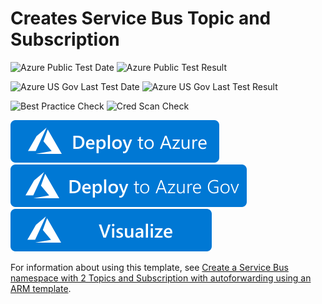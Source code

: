 # Creates Service Bus Topic and Subscription

![Azure Public Test Date](https://azurequickstartsservice.blob.core.windows.net/badges/101-servicebus-topic-subscription/PublicLastTestDate.svg)
![Azure Public Test Result](https://azurequickstartsservice.blob.core.windows.net/badges/101-servicebus-topic-subscription/PublicDeployment.svg)

![Azure US Gov Last Test Date](https://azurequickstartsservice.blob.core.windows.net/badges/101-servicebus-topic-subscription/FairfaxLastTestDate.svg)
![Azure US Gov Last Test Result](https://azurequickstartsservice.blob.core.windows.net/badges/101-servicebus-topic-subscription/FairfaxDeployment.svg)

![Best Practice Check](https://azurequickstartsservice.blob.core.windows.net/badges/101-servicebus-topic-subscription/BestPracticeResult.svg)
![Cred Scan Check](https://azurequickstartsservice.blob.core.windows.net/badges/101-servicebus-topic-subscription/CredScanResult.svg)

[![Deploy To Azure](https://raw.githubusercontent.com/Azure/azure-quickstart-templates/master/1-CONTRIBUTION-GUIDE/images/deploytoazure.svg?sanitize=true)](https://portal.azure.com/#create/Microsoft.Template/uri/https%3A%2F%2Fraw.githubusercontent.com%2FAzure%2Fazure-quickstart-templates%2Fmaster%2F101-servicebus-topic-subscription%2Fazuredeploy.json)
[![Deploy To Azure US Gov](https://raw.githubusercontent.com/Azure/azure-quickstart-templates/master/1-CONTRIBUTION-GUIDE/images/deploytoazuregov.svg?sanitize=true)](https://portal.azure.us/#create/Microsoft.Template/uri/https%3A%2F%2Fraw.githubusercontent.com%2FAzure%2Fazure-quickstart-templates%2Fmaster%2F101-servicebus-topic-subscription%2Fazuredeploy.json)
[![Visualize](https://raw.githubusercontent.com/Azure/azure-quickstart-templates/master/1-CONTRIBUTION-GUIDE/images/visualizebutton.svg?sanitize=true)](http://armviz.io/#/?load=https%3A%2F%2Fraw.githubusercontent.com%2FAzure%2Fazure-quickstart-templates%2Fmaster%2F101-servicebus-topic-subscription%2Fazuredeploy.json)    

For information about using this template, see [Create a Service Bus namespace with 2 Topics and Subscription with autoforwarding using an ARM template](http://azure.microsoft.com/documentation/articles/service-bus-resource-manager-namespace-topic/).